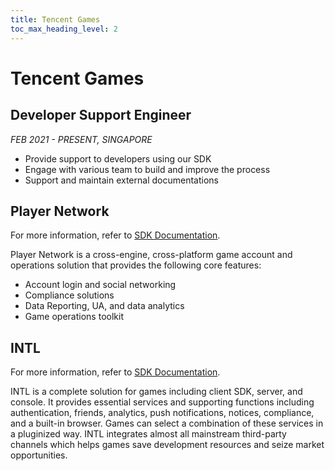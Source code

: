 ```yaml
---
title: Tencent Games
toc_max_heading_level: 2
---
```


# Tencent Games 

## Developer Support Engineer

<i>FEB 2021 - PRESENT, SINGAPORE</i>

- Provide support to developers using our SDK
- Engage with various team to build and improve the process
- Support and maintain external documentations

## Player Network

For more information, refer to [SDK Documentation](https://docs.playernetwork.intlgame.com/docs/).

Player Network is a cross-engine, cross-platform game account and operations solution that provides the following core features:

- Account login and social networking
- Compliance solutions
- Data Reporting, UA, and data analytics
- Game operations toolkit

## INTL

For more information, refer to [SDK Documentation](https://developers.intlgame.com/docs/intlsdk/).

INTL is a complete solution for games including client SDK, server, and console. It provides essential services and supporting functions including authentication, friends, analytics, push notifications, notices, compliance, and a built-in browser. Games can select a combination of these services in a pluginized way. INTL integrates almost all mainstream third-party channels which helps games save development resources and seize market opportunities.